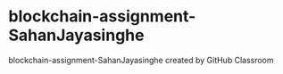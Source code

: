 # blockchain-assignment-SahanJayasinghe
blockchain-assignment-SahanJayasinghe created by GitHub Classroom
